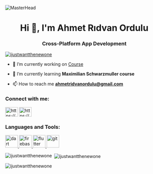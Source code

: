 ![MasterHead](https://wallpaperaccess.com/full/4609582.png)
<h1 align="center">Hi 👋, I'm Ahmet Rıdvan Ordulu</h1>
<h3 align="center">Cross-Platform App Development</h3>

<p align="left"> <a href="https://github.com/ryo-ma/github-profile-trophy"><img src="https://github-profile-trophy.vercel.app/?username=ijustwantthenewone" alt="ijustwantthenewone" /></a> </p>

- 🔭 I’m currently working on [Course](https://github.com/Ijustwantthenewone/Flutter-Dart-The-Complete-Guide-2024-Edition)

- 🌱 I’m currently learning **Maximilian Schwarzmuller course**

- 📫 How to reach me **ahmetridvanordulu@gmail.com**

<h3 align="left">Connect with me:</h3>
<p align="left">
<a href="https://linkedin.com/in/https://www.linkedin.com/in/ahmet-r%c4%b1dvan-ordulu-37ab53298/" target="blank"><img align="center" src="https://raw.githubusercontent.com/rahuldkjain/github-profile-readme-generator/master/src/images/icons/Social/linked-in-alt.svg" alt="https://www.linkedin.com/in/ahmet-r%c4%b1dvan-ordulu-37ab53298/" height="30" width="40" /></a>
<a href="https://stackoverflow.com/users/https://stackoverflow.com/users/23272322/ahmet-r%c4%b1dvan-ordulu" target="blank"><img align="center" src="https://raw.githubusercontent.com/rahuldkjain/github-profile-readme-generator/master/src/images/icons/Social/stack-overflow.svg" alt="https://stackoverflow.com/users/23272322/ahmet-r%c4%b1dvan-ordulu" height="30" width="40" /></a>
</p>

<h3 align="left">Languages and Tools:</h3>
<p align="left"> <a href="https://dart.dev" target="_blank" rel="noreferrer"> <img src="https://www.vectorlogo.zone/logos/dartlang/dartlang-icon.svg" alt="dart" width="40" height="40"/> </a> <a href="https://firebase.google.com/" target="_blank" rel="noreferrer"> <img src="https://www.vectorlogo.zone/logos/firebase/firebase-icon.svg" alt="firebase" width="40" height="40"/> </a> <a href="https://flutter.dev" target="_blank" rel="noreferrer"> <img src="https://www.vectorlogo.zone/logos/flutterio/flutterio-icon.svg" alt="flutter" width="40" height="40"/> </a> <a href="https://git-scm.com/" target="_blank" rel="noreferrer"> <img src="https://www.vectorlogo.zone/logos/git-scm/git-scm-icon.svg" alt="git" width="40" height="40"/> </a> </p>

<p><img align="left" src="https://github-readme-stats.vercel.app/api/top-langs?username=ijustwantthenewone&show_icons=true&locale=en&layout=compact" alt="ijustwantthenewone" /></p>

<p>&nbsp;<img align="center" src="https://github-readme-stats.vercel.app/api?username=ijustwantthenewone&show_icons=true&locale=en" alt="ijustwantthenewone" /></p>

<p><img align="center" src="https://github-readme-streak-stats.herokuapp.com/?user=ijustwantthenewone&" alt="ijustwantthenewone" /></p>
